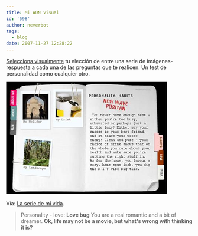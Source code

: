 ```yaml
---
title: Mi ADN visual
id: '598'
author: neverbot
tags:
  - blog
date: 2007-11-27 12:28:22
---
```


[Selecciona visualmente](http://dna.imagini.net/friends/) tu elección de entre una serie de imágenes-respuesta a cada una de las preguntas que te realicen. Un test de personalidad como cualquier otro.

![VisualDNA](./mi-adn-visual/visualdna.JPG "VisualDNA")

Vía: [La serie de mi vida](http://laseriedemivida.wordpress.com/2007/11/21/2x12-mi-adn-visual-my-visualdna/).

> Personality - love: **Love bug** You are a real romantic and a bit of dreamer. **Ok, life may not be a movie, but what's wrong with thinking it is?**